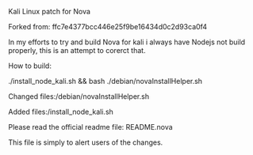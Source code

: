 Kali Linux patch for Nova


Forked from: ffc7e4377bcc446e25f9be16434d0c2d93ca0f4

In my efforts to try and build Nova for kali i always have Nodejs not build properly, this is an 
attempt to corerct that.



How to build:

./install_node_kali.sh && bash ./debian/novaInstallHelper.sh


Changed files:/debian/novaInstallHelper.sh

Added files:/install_node_kali.sh

Please read the official readme file: README.nova

This file is simply to alert users of the changes.
